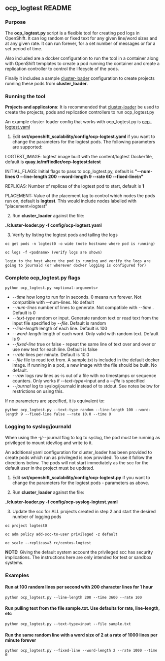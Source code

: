 ## ocp_logtest README

### Purpose 
The **ocp_logtest.py** script is a flexible tool for creating pod logs in OpenShift.  It can log random or fixed text for any given line/word sizes and at any given rate.  It can run forever, for a set number of messages or for a set period of time.

Also included are a docker configuration to run the tool in a container along with OpenShift templates to create a pod running the container and create a replication controller to control the lifecycle of the pods.

Finally it includes a sample [cluster-loader](https://github.com/openshift/svt/blob/master/openshift_scalability/README.md) configuration to create projects running these pods from **cluster_loader**.


### Running the tool

**Projects and applicatons:**  It is recommended that [cluster-loader](https://github.com/openshift/svt/blob/master/openshift_scalability/README.md) be used to create the projects, pods and replication controllers to run ocp_logtest.py  

An example cluster-loader config that works with ocp_logtest.py is [ocp-logtest.yaml](https://github.com/openshift/svt/blob/master/openshift_scalability/config/ocp-logtest.yaml)

1. Edit **svt/openshift_scalability/config/ocp-logtest.yaml** if you want to change the parameters for the logtest pods.  The following parameters are supported:

LOGTEST_IMAGE:  logtest image built with the content/logtest Dockerfile, default is **quay.io/mffiedler/ocp-logtest:latest**

INITIAL_FLAGS:  Initial flags to pass to ocp_logtest.py, default is **"--num-lines 0 --line-length 200 --word-length 9 --rate 60 --fixed-line\n"**

REPLICAS:  Number of replicas of the logtest pod to start, default is **1**

PLACEMENT: Value of the placement tag to control which nodes the pods run on, default is **logtest**.  This would include nodes labelled with "placement=logtest"

2. Run **cluster_loader** against the file:

**./cluster-loader.py -f config/ocp-logtest.yaml**

3. Verify by listing the logtest pods and tailing the logs
```
oc get pods -n logtest0 -o wide (note hostname where pod is running)

oc logs -f <podname> (verify logs are shown)

login to the host where the pod is running and verify the logs are going to journald (or wherever docker logging is configured for)
```
### Complete ocp_logtest.py flags 

```python ocp_logtest.py <optional-arguments>```

- *--time* how long to run for in seconds.  0 means run forever.  Not compatible with --num-lines.  No default
- *--num-lines* number of lines to generate.  Not compatible with *--time* .  Default is 0
- *--text-type* random or input.   Generate random text or read text from the input file specified by *--file*.  Default is random
- *--line-length* length of each line. Default is 100
- *--word-length* length of each word.  Only valid with random text. Default is 9
- *--fixed-line* true or false - repeat the same line of text over and over or use new text for each line. Default is false
- *--rate* lines per minute. Default is 10.0
- *--file* file to read text from.  A sample.txt is included in the default docker image.  If running in a pod, a new image with the file should be built. No default.
- *--raw* logs raw lines as-is out of a file with no timestamps or sequence counters.  Only works if *--text-type*=input and a *--file* is specified
- *--journal* log to syslog/journald instead of to stdout.   See notes below for restrictions on using this.

If no parameters are specified, it is equivalent to:

```python ocp_logtest.py --text-type random --line-length 100 --word-length 9 --fixed-line false --rate 10.0 --time 0```

### Logging to syslog/journald
When using the -j/--journal flag to log to syslog, the pod must be running as privileged to mount /dev/log and write to it.

An additional yaml configuration for cluster_loader has been provided to create pods which run as privileged is now provided.  To use it follow the directions below.   The pods will not start immediately as the scc for the default user in the project must be updated.

1. Edit **svt/openshift_scalability/config/ocp-logtest.py** if you want to change the parameters for the logtest pods - parameters as above.

2. Run **cluster_loader** against the file:

**./cluster-loader.py -f config/ocp-syslog-logtest.yaml**

3. Update the scc for ALL projects created in step 2 and start the desired number of logging pods

```
oc project logtest0

oc adm policy add-scc-to-user privileged -z default

oc scale --replicas=3 rc/centos-logtest

```

**NOTE:** Giving the default system account the privileged scc has security implications.  The instructions here are only intended for test or sandbox systems.

### Examples

#### Run at 100 random lines per second with 200 character lines for 1 hour

```python ocp_logtest.py --line-length 200 --time 3600 --rate 100 ```

#### Run pulling text from the file sample.txt.  Use defaults for rate, line-length, etc

```python ocp_logtest.py --text-type=input --file sample.txt```

#### Run the same random line with a word size of 2 at a rate of 1000 lines per minute forever

```python ocp_logtest.py --fixed-line --word-length 2 --rate 1000 --time 0```


